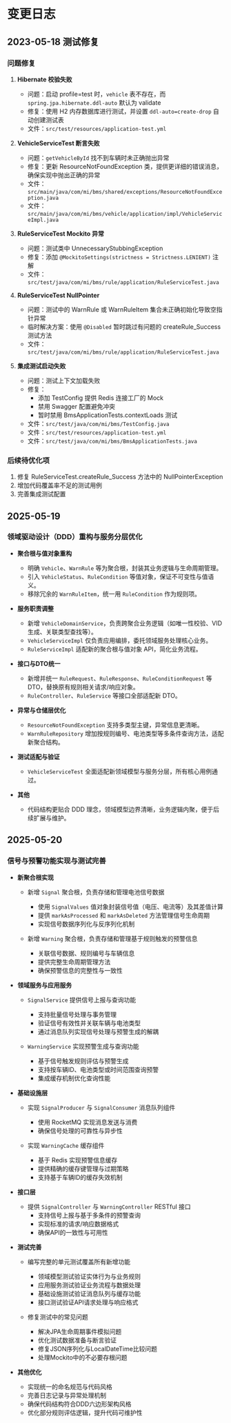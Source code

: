 # 变更日志

## 2023-05-18 测试修复

### 问题修复

1. **Hibernate 校验失败**
   * 问题：启动 profile=test 时，`vehicle` 表不存在，而 `spring.jpa.hibernate.ddl-auto` 默认为 validate
   * 修复：使用 H2 内存数据库进行测试，并设置 `ddl-auto=create-drop` 自动创建测试表
   * 文件：`src/test/resources/application-test.yml`

2. **VehicleServiceTest 断言失败**
   * 问题：`getVehicleById` 找不到车辆时未正确抛出异常
   * 修复：更新 ResourceNotFoundException 类，提供更详细的错误消息，确保实现中抛出正确的异常
   * 文件：`src/main/java/com/mi/bms/shared/exceptions/ResourceNotFoundException.java`
   * 文件：`src/main/java/com/mi/bms/vehicle/application/impl/VehicleServiceImpl.java`

3. **RuleServiceTest Mockito 异常**
   * 问题：测试类中 UnnecessaryStubbingException
   * 修复：添加 `@MockitoSettings(strictness = Strictness.LENIENT)` 注解
   * 文件：`src/test/java/com/mi/bms/rule/application/RuleServiceTest.java`

4. **RuleServiceTest NullPointer**
   * 问题：测试中的 WarnRule 或 WarnRuleItem 集合未正确初始化导致空指针异常
   * 临时解决方案：使用 `@Disabled` 暂时跳过有问题的 createRule_Success 测试方法
   * 文件：`src/test/java/com/mi/bms/rule/application/RuleServiceTest.java`

5. **集成测试启动失败**
   * 问题：测试上下文加载失败
   * 修复：
     * 添加 TestConfig 提供 Redis 连接工厂的 Mock
     * 禁用 Swagger 配置避免冲突
     * 暂时禁用 BmsApplicationTests.contextLoads 测试
   * 文件：`src/test/java/com/mi/bms/TestConfig.java`
   * 文件：`src/test/resources/application-test.yml`
   * 文件：`src/test/java/com/mi/bms/BmsApplicationTests.java`

### 后续待优化项

1. 修复 RuleServiceTest.createRule_Success 方法中的 NullPointerException
2. 增加代码覆盖率不足的测试用例
3. 完善集成测试配置 

## 2025-05-19

### 领域驱动设计（DDD）重构与服务分层优化

- **聚合根与值对象重构**
  - 明确 `Vehicle`、`WarnRule` 等为聚合根，封装其业务逻辑与生命周期管理。
  - 引入 `VehicleStatus`、`RuleCondition` 等值对象，保证不可变性与值语义。
  - 移除冗余的 `WarnRuleItem`，统一用 `RuleCondition` 作为规则项。

- **服务职责调整**
  - 新增 `VehicleDomainService`，负责跨聚合业务逻辑（如唯一性校验、VID 生成、关联类型查找等）。
  - `VehicleServiceImpl` 仅负责应用编排，委托领域服务处理核心业务。
  - `RuleServiceImpl` 适配新的聚合根与值对象 API，简化业务流程。

- **接口与DTO统一**
  - 新增并统一 `RuleRequest`、`RuleResponse`、`RuleConditionRequest` 等 DTO，替换原有规则相关请求/响应对象。
  - `RuleController`、`RuleService` 等接口全部适配新 DTO。

- **异常与仓储层优化**
  - `ResourceNotFoundException` 支持多类型主键，异常信息更清晰。
  - `WarnRuleRepository` 增加按规则编号、电池类型等多条件查询方法，适配新聚合结构。

- **测试适配与验证**
  - `VehicleServiceTest` 全面适配新领域模型与服务分层，所有核心用例通过。

- **其他**
  - 代码结构更贴合 DDD 理念，领域模型边界清晰，业务逻辑内聚，便于后续扩展与维护。

## 2025-05-20

### 信号与预警功能实现与测试完善

- **新聚合根实现**
  - 新增 `Signal` 聚合根，负责存储和管理电池信号数据
    - 使用 `SignalValues` 值对象封装信号值（电压、电流等）及其差值计算
    - 提供 `markAsProcessed` 和 `markAsDeleted` 方法管理信号生命周期
    - 实现信号数据序列化与反序列化机制
  
  - 新增 `Warning` 聚合根，负责存储和管理基于规则触发的预警信息
    - 关联信号数据、规则编号与车辆信息
    - 提供完整生命周期管理方法
    - 确保预警信息的完整性与一致性

- **领域服务与应用服务**
  - `SignalService` 提供信号上报与查询功能
    - 支持批量信号处理与事务管理
    - 验证信号有效性并关联车辆与电池类型
    - 通过消息队列实现信号处理与预警生成的解耦

  - `WarningService` 实现预警生成与查询功能
    - 基于信号触发规则评估与预警生成
    - 支持按车辆ID、电池类型或时间范围查询预警
    - 集成缓存机制优化查询性能

- **基础设施层**
  - 实现 `SignalProducer` 与 `SignalConsumer` 消息队列组件
    - 使用 RocketMQ 实现消息发送与消费
    - 确保信号处理的可靠性与异步性

  - 实现 `WarningCache` 缓存组件
    - 基于 Redis 实现预警信息缓存
    - 提供精确的缓存键管理与过期策略
    - 支持基于车辆ID的缓存失效机制

- **接口层**
  - 提供 `SignalController` 与 `WarningController` RESTful 接口
    - 支持信号上报与基于多条件的预警查询
    - 实现标准的请求/响应数据格式
    - 确保API的一致性与可用性

- **测试完善**
  - 编写完整的单元测试覆盖所有新增功能
    - 领域模型测试验证实体行为与业务规则
    - 应用服务测试验证业务流程与数据处理
    - 基础设施测试验证消息队列与缓存功能
    - 接口测试验证API请求处理与响应格式

  - 修复测试中的常见问题
    - 解决JPA生命周期事件模拟问题
    - 优化测试数据准备与断言验证
    - 修复JSON序列化与LocalDateTime比较问题
    - 处理Mockito中的不必要存根问题

- **其他优化**
  - 实现统一的命名规范与代码风格
  - 完善日志记录与异常处理机制
  - 确保代码结构符合DDD六边形架构风格
  - 优化部分规则评估逻辑，提升代码可维护性

